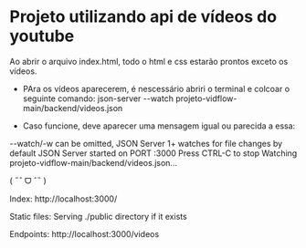 # Projeto utilizando api de vídeos do youtube
Ao abrir o arquivo index.html, todo o html e css estarão prontos exceto os vídeos.

- PAra os vídeos aparecerem, é nescessário abriri o terminal e colcoar o seguinte comando: json-server --watch projeto-vidflow-main/backend/videos.json

- Caso funcione, deve aparecer uma mensagem igual ou parecida a essa:

--watch/-w can be omitted, JSON Server 1+ watches for file changes by default
JSON Server started on PORT :3000
Press CTRL-C to stop
Watching projeto-vidflow-main/backend/videos.json...

( ˶ˆ ᗜ ˆ˵ )

Index:
http://localhost:3000/

Static files:
Serving ./public directory if it exists

Endpoints:
http://localhost:3000/videos
